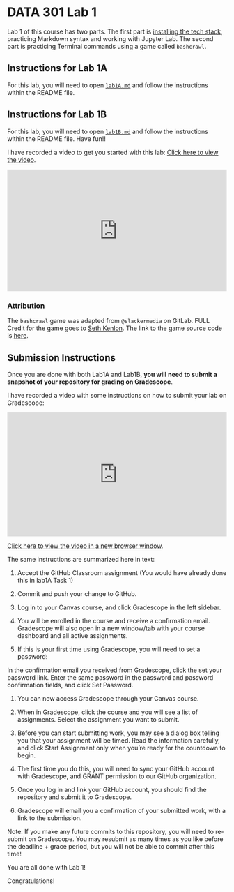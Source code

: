 # DATA 301 Lab 1

Lab 1 of this course has two parts.
The first part is [installing the tech stack](https://firas.moosvi.com/courses/2021_ST2/data301/notes/setup/stack.html), practicing Markdown syntax and working with Jupyter Lab.
The second part is practicing Terminal commands using a game called `bashcrawl`.

## Instructions for Lab 1A

For this lab, you will need to open [`lab1A.md`](lab1A/README.md) and follow the instructions within the README file.

## Instructions for Lab 1B

For this lab, you will need to open [`lab1B.md`](lab1A/README.md) and follow the instructions within the README file.
Have fun!!

I have recorded a video to get you started with this lab: [Click here to view the video](https://youtu.be/QtxwgG2u6Uc).

<div style="padding:55.42% 0 0 0;position:relative;"><iframe src="https://player.vimeo.com/video/570825537?badge=0&amp;autopause=0&amp;player_id=0&amp;app_id=58479" frameborder="0" allow="autoplay; fullscreen; picture-in-picture" allowfullscreen style="position:absolute;top:0;left:0;width:100%;height:100%;" title="Data 301 Lab Introduction - BashCrawl"></iframe></div><script src="https://player.vimeo.com/api/player.js"></script>

### Attribution

The `bashcrawl` game was adapted from `@slackermedia` on GitLab.
FULL Credit for the game goes to [Seth Kenlon](http://slackermedia.info/about/).
The link to the game source code is [here](https://gitlab.com/slackermedia/bashcrawl).

## Submission Instructions

Once you are done with both Lab1A and Lab1B, **you will need to submit a snapshot of your repository for grading on Gradescope**.

I have recorded a video with some instructions on how to submit your lab on Gradescope:

<div style="padding:56.25% 0 0 0;position:relative;"><iframe src="https://player.vimeo.com/video/570761775?badge=0&amp;autopause=0&amp;player_id=0&amp;app_id=58479" frameborder="0" allow="autoplay; fullscreen; picture-in-picture" allowfullscreen style="position:absolute;top:0;left:0;width:100%;height:100%;" title="Submitting your GitHub Classroom assignment via Gradescope"></iframe></div><script src="https://player.vimeo.com/api/player.js"></script>

[Click here to view the video in a new browser window](https://vimeo.com/570761775).

The same instructions are summarized here in text:

1. Accept the GitHub Classroom assignment (You would have already done this in lab1A Task 1)

1. Commit and push your change to GitHub.

1. Log in to your Canvas course, and click Gradescope in the left sidebar.

1. You will be enrolled in the course and receive a confirmation email. Gradescope will also open in a new window/tab with your course dashboard and all active assignments.

1. If this is your first time using Gradescope, you will need to set a password:

In the confirmation email you received from Gradescope, click the set your password link.
Enter the same password in the password and password confirmation fields, and click Set Password.

1. You can now access Gradescope through your Canvas course.

1. When in Gradescope, click the course and you will see a list of assignments. Select the assignment you want to submit.

1. Before you can start submitting work, you may see a dialog box telling you that your assignment will be timed. Read the information carefully, and click Start Assignment only when you’re ready for the countdown to begin.

1. The first time you do this, you will need to sync your GitHub account with Gradescope, and GRANT permission to our GitHub organization.

1. Once you log in and link your GitHub account, you should find the repository and submit it to Gradescope.

1. Gradescope will email you a confirmation of your submitted work, with a link to the submission.

Note: If you make any future commits to this repository, you will need to re-submit on Gradescope.
You may resubmit as many times as you like before the deadline + grace period, but you will not be able to commit after this time!

You are all done with Lab 1!

Congratulations!

